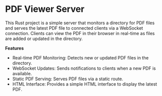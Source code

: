 # PDF Viewer Server

This Rust project is a simple server that monitors a directory for PDF files and serves the latest PDF file to connected clients via a WebSocket connection. Clients can view the PDF in their browser in real-time as files are added or updated in the directory.

**Features**

- Real-time PDF Monitoring: Detects new or updated PDF files in the directory.
- WebSocket Updates: Sends notifications to clients when a new PDF is available.
- Static PDF Serving: Serves PDF files via a static route.
- HTML Interface: Provides a simple HTML interface to display the latest PDF.
